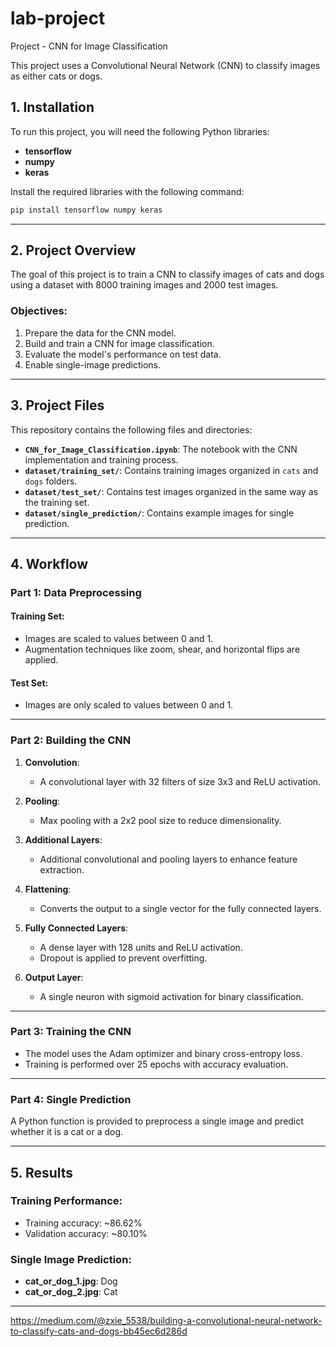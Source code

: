 # lab-project
Project - CNN for Image Classification


This project uses a Convolutional Neural Network (CNN) to classify images as either cats or dogs.

## 1. Installation

To run this project, you will need the following Python libraries:

- **tensorflow**
- **numpy**
- **keras**

Install the required libraries with the following command:

```bash
pip install tensorflow numpy keras
```

---

## 2. Project Overview

The goal of this project is to train a CNN to classify images of cats and dogs using a dataset with 8000 training images and 2000 test images.

### Objectives:
1. Prepare the data for the CNN model.
2. Build and train a CNN for image classification.
3. Evaluate the model's performance on test data.
4. Enable single-image predictions.

---

## 3. Project Files

This repository contains the following files and directories:

- **`CNN_for_Image_Classification.ipynb`**: The notebook with the CNN implementation and training process.
- **`dataset/training_set/`**: Contains training images organized in `cats` and `dogs` folders.
- **`dataset/test_set/`**: Contains test images organized in the same way as the training set.
- **`dataset/single_prediction/`**: Contains example images for single prediction.

---

## 4. Workflow

### Part 1: Data Preprocessing

#### Training Set:
- Images are scaled to values between 0 and 1.
- Augmentation techniques like zoom, shear, and horizontal flips are applied.

#### Test Set:
- Images are only scaled to values between 0 and 1.

---

### Part 2: Building the CNN

1. **Convolution**:
   - A convolutional layer with 32 filters of size 3x3 and ReLU activation.

2. **Pooling**:
   - Max pooling with a 2x2 pool size to reduce dimensionality.

3. **Additional Layers**:
   - Additional convolutional and pooling layers to enhance feature extraction.

4. **Flattening**:
   - Converts the output to a single vector for the fully connected layers.

5. **Fully Connected Layers**:
   - A dense layer with 128 units and ReLU activation.
   - Dropout is applied to prevent overfitting.

6. **Output Layer**:
   - A single neuron with sigmoid activation for binary classification.

---

### Part 3: Training the CNN

- The model uses the Adam optimizer and binary cross-entropy loss.
- Training is performed over 25 epochs with accuracy evaluation.

---

### Part 4: Single Prediction

A Python function is provided to preprocess a single image and predict whether it is a cat or a dog.

---

## 5. Results

### Training Performance:
- Training accuracy: ~86.62%
- Validation accuracy: ~80.10%

### Single Image Prediction:
- **cat_or_dog_1.jpg**: Dog
- **cat_or_dog_2.jpg**: Cat

---

https://medium.com/@zxie_5538/building-a-convolutional-neural-network-to-classify-cats-and-dogs-bb45ec6d286d
